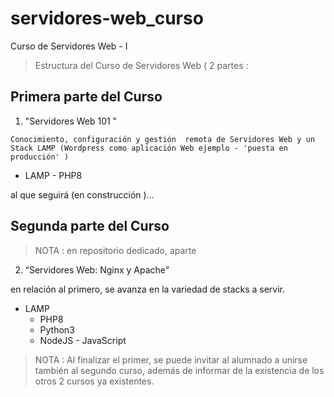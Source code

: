 # servidores-web_curso
Curso  de Servidores Web - I 

> Estructura del Curso de Servidores Web ( 2 partes :


## Primera parte del Curso 

1.  "Servidores Web 101 "

```
Conocimiento, configuración y gestión  remota de Servidores Web y un Stack LAMP (Wordpress como aplicación Web ejemplo - 'puesta en producción' ) 
```

- LAMP - PHP8


al que seguirá (en construcción )...

## Segunda parte del Curso 

> NOTA : en repositorio dedicado, aparte

2. “Servidores Web: Nginx y Apache”

en relación al primero, se avanza en la variedad de stacks a servir.

- LAMP
  - PHP8
  - Python3
  - NodeJS - JavaScript 



> NOTA : Al finalizar el  primer, se puede  invitar al alumnado a unirse también al segundo curso, además de informar de la existencia de los otros 2 cursos ya existentes.
